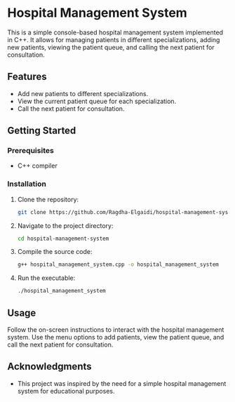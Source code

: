 # Hospital Management System

This is a simple console-based hospital management system implemented in C++. It allows for managing patients in different specializations, adding new patients, viewing the patient queue, and calling the next patient for consultation.

## Features

- Add new patients to different specializations.
- View the current patient queue for each specialization.
- Call the next patient for consultation.

## Getting Started

### Prerequisites

- C++ compiler

### Installation

1. Clone the repository:

    ```bash
    git clone https://github.com/Ragdha-Elgaidi/hospital-management-system.git
    ```

2. Navigate to the project directory:

    ```bash
    cd hospital-management-system
    ```

3. Compile the source code:

    ```bash
    g++ hospital_management_system.cpp -o hospital_management_system
    ```

4. Run the executable:

    ```bash
    ./hospital_management_system
    ```

## Usage

Follow the on-screen instructions to interact with the hospital management system. Use the menu options to add patients, view the patient queue, and call the next patient for consultation.

## Acknowledgments

- This project was inspired by the need for a simple hospital management system for educational purposes.

